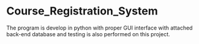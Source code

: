 # Course_Registration_System
The program is develop in python with proper GUI interface with attached back-end database and testing is also performed on this project.
